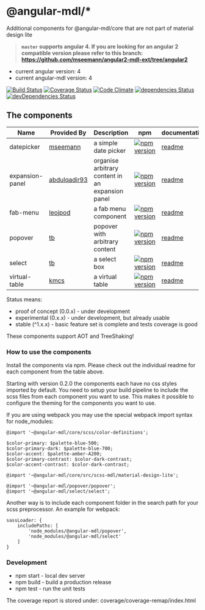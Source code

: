 # @angular-mdl/*
Additional components for @angular-mdl/core that are not part of material design lite

> **`master` supports angular 4. If you are looking for an angular 2 compatible version please refer to this branch: https://github.com/mseemann/angular2-mdl-ext/tree/angular2**

* current angular version: 4
* current angular-mdl version: 4

[![Build Status](https://travis-ci.org/mseemann/angular2-mdl-ext.svg?branch=master)](https://travis-ci.org/mseemann/angular2-mdl-ext)
[![Coverage Status](https://coveralls.io/repos/github/mseemann/angular2-mdl-ext/badge.svg?branch=master)](https://coveralls.io/github/mseemann/angular2-mdl-ext?branch=master)
[![Code Climate](https://codeclimate.com/github/mseemann/angular2-mdl-ext/badges/gpa.svg)](https://codeclimate.com/github/mseemann/angular2-mdl-ext)
[![dependencies Status](https://david-dm.org/mseemann/angular2-mdl-ext/status.svg)](https://david-dm.org/mseemann/angular2-mdl-ext)
[![devDependencies Status](https://david-dm.org/mseemann/angular2-mdl-ext/dev-status.svg)](https://david-dm.org/mseemann/angular2-mdl-ext?type=dev)

## The components

| Name | Provided By | Description | npm | documentation | status | demo
| --- | --- | --- | --- | --- | --- | --- |
| datepicker | [mseemann](https://github.com/mseemann) | a simple date picker | [![npm version](https://badge.fury.io/js/@angular-mdl%2Fdatepicker.svg)](https://www.npmjs.com/package/@angular-mdl/datepicker)| [readme](https://github.com/mseemann/angular2-mdl-ext/tree/master/src/components/datepicker) | experimental | [demo](http://mseemann.io/angular2-mdl-ext/datepicker)
| expansion-panel | [abdulqadir93](https://github.com/abdulqadir93) | organise arbitrary content in an expansion panel | [![npm version](https://badge.fury.io/js/@angular-mdl%2Fexpansion-panel.svg)](https://www.npmjs.com/package/@angular-mdl/expansion-panel)| [readme](https://github.com/mseemann/angular2-mdl-ext/tree/master/src/components/expansion-panel) | experimental | [demo](http://mseemann.io/angular2-mdl-ext/expansion-panel)
| fab-menu | [leojpod](https://github.com/leojpod) | a fab menu component | [![npm version](https://badge.fury.io/js/@angular-mdl%2Ffab-menu.svg)](https://www.npmjs.com/package/@angular-mdl/fab-menu)| [readme](https://github.com/mseemann/angular2-mdl-ext/tree/master/src/components/fab-menu) | experimental | [demo](http://mseemann.io/angular2-mdl-ext/fab-menu)
| popover | [tb](https://github.com/tb) | popover with arbitrary content | [![npm version](https://badge.fury.io/js/%40angular-mdl%2Fpopover.svg)](https://www.npmjs.com/package/@angular-mdl/popover)| [readme](https://github.com/mseemann/angular2-mdl-ext/tree/master/src/components/popover) | experimental | [demo](http://mseemann.io/angular2-mdl-ext/popover)
| select | [tb](https://github.com/tb) | a select box | [![npm version](https://badge.fury.io/js/%40angular-mdl%2Fselect.svg)](https://www.npmjs.com/package/@angular-mdl/select)| [readme](https://github.com/mseemann/angular2-mdl-ext/tree/master/src/components/select) | experimental | [demo](http://mseemann.io/angular2-mdl-ext/select)
| virtual-table | [kmcs](https://github.com/kmcs) | a virtual table | [![npm version](https://badge.fury.io/js/%40angular-mdl%2Fvirtual-table.svg)](https://www.npmjs.com/package/@angular-mdl/virtual-table)| [readme](https://github.com/mseemann/angular2-mdl-ext/tree/master/src/components/virtual-table) | proof of concept | [demo](http://mseemann.io/angular2-mdl-ext/virtual-table)

Status means:

* proof of concept (0.0.x) - under development
* experimental (0.x.x) - under development, but already usable
* stable (^1.x.x) - basic feature set is complete and tests coverage is good

These components support AOT and TreeShaking!

### How to use the components
Install the components via npm. Please check out the individual readme for each component from the table above.

Starting with version 0.2.0 the components each have no css styles imported by default. You need to setup your build pipeline
to include the scss files from each component you want to use. This makes it possible to configure the theming for
the components you want to use.

If you are using webpack you may use the special webpack import syntax for node_modules:

```
@import '~@angular-mdl/core/scss/color-definitions';

$color-primary: $palette-blue-500;
$color-primary-dark: $palette-blue-700;
$color-accent: $palette-amber-A200;
$color-primary-contrast: $color-dark-contrast;
$color-accent-contrast: $color-dark-contrast;

@import '~@angular-mdl/core/src/scss-mdl/material-design-lite';

@import '~@angular-mdl/popover/popover';
@import '~@angular-mdl/select/select';
```

Another way is to include each component folder in the search path for your scss preprocessor. An example for webpack:

```
sassLoader: {
	includePaths: [
		'node_modules/@angular-mdl/popover',
		'node_modules/@angular-mdl/select'
	]
}
```

### Development

* npm start - local dev server
* npm build - build a production release
* npm test - run the unit tests

The coverage report is stored under: coverage/coverage-remap/index.html
